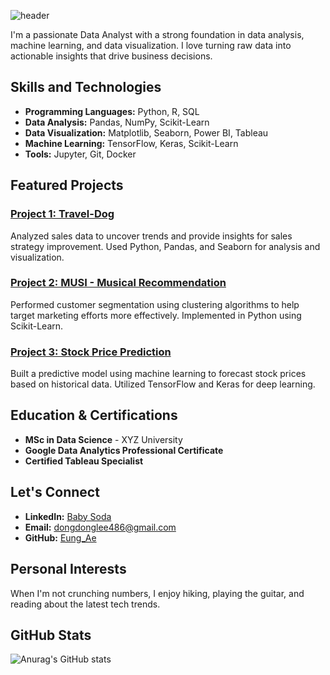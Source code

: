 ![header](https://capsule-render.vercel.app/api?type=transparent&color=auto&customColorList=0,2,2,5,30&text=Hello,%20Eung%20Ae%20World!&fontColor=d6ace6)

<!--
**someday486/someday486** is a ✨ _special_ ✨ repository because its `README.md` (this file) appears on your GitHub profile.

Here are some ideas to get you started:

- 🔭 I’m currently working on ...
- 🌱 I’m currently learning ...
- 👯 I’m looking to collaborate on ...
- 🤔 I’m looking for help with ...
- 💬 Ask me about ...
- 📫 How to reach me: ...
- 😄 Pronouns: ...
- ⚡ Fun fact: ...
-->
<!--
<a href="버튼을 눌렀을 때 이동할 링크" target="_blank"><img src="https://img.shields.io/badge/뱃지레이블-배경색?style=plastic&logo=appveyor&logoColor=ffffff"/></a>
-->
I'm a passionate Data Analyst with a strong foundation in data analysis, machine learning, and data visualization. I love turning raw data into actionable insights that drive business decisions.

## Skills and Technologies

- **Programming Languages:** Python, R, SQL
- **Data Analysis:** Pandas, NumPy, Scikit-Learn
- **Data Visualization:** Matplotlib, Seaborn, Power BI, Tableau
- **Machine Learning:** TensorFlow, Keras, Scikit-Learn
- **Tools:** Jupyter, Git, Docker

## Featured Projects

### [Project 1: Travel-Dog](https://github.com/someday486/Travel-Dog)
Analyzed sales data to uncover trends and provide insights for sales strategy improvement. Used Python, Pandas, and Seaborn for analysis and visualization.

### [Project 2: MUSI - Musical Recommendation](https://github.com/khn5906/django_project2)
Performed customer segmentation using clustering algorithms to help target marketing efforts more effectively. Implemented in Python using Scikit-Learn.

### [Project 3: Stock Price Prediction](https://github.com/yourusername/project3)
Built a predictive model using machine learning to forecast stock prices based on historical data. Utilized TensorFlow and Keras for deep learning.

## Education & Certifications

- **MSc in Data Science** - XYZ University
- **Google Data Analytics Professional Certificate**
- **Certified Tableau Specialist**

## Let's Connect

- **LinkedIn:** [Baby Soda](https://www.linkedin.com/in/baby-soda-875b01307/)
- **Email:** dongdonglee486@gmail.com
- **GitHub:** [Eung_Ae](https://github.com/someday486)

## Personal Interests

When I'm not crunching numbers, I enjoy hiking, playing the guitar, and reading about the latest tech trends.

## GitHub Stats

![Anurag's GitHub stats](https://github-readme-stats.vercel.app/api?username=someday486&show_icons=true&theme=radical)
